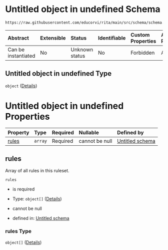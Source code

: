 # Untitled object in undefined Schema

```txt
https://raw.githubusercontent.com/educorvi/rita/main/src/schema/schema.json
```



| Abstract            | Extensible | Status         | Identifiable | Custom Properties | Additional Properties | Access Restrictions | Defined In                                                         |
| :------------------ | :--------- | :------------- | :----------- | :---------------- | :-------------------- | :------------------ | :----------------------------------------------------------------- |
| Can be instantiated | No         | Unknown status | No           | Forbidden         | Allowed               | none                | [schema.json](../../src/schema/schema.json "open original schema") |

## Untitled object in undefined Type

`object` ([Details](schema.md))

# Untitled object in undefined Properties

| Property        | Type    | Required | Nullable       | Defined by                                                                                                                                    |
| :-------------- | :------ | :------- | :------------- | :-------------------------------------------------------------------------------------------------------------------------------------------- |
| [rules](#rules) | `array` | Required | cannot be null | [Untitled schema](schema-properties-rules.md "https://raw.githubusercontent.com/educorvi/rita/main/src/schema/schema.json#/properties/rules") |

## rules

Array of all rules in this ruleset.

`rules`

*   is required

*   Type: `object[]` ([Details](rule.md))

*   cannot be null

*   defined in: [Untitled schema](schema-properties-rules.md "https://raw.githubusercontent.com/educorvi/rita/main/src/schema/schema.json#/properties/rules")

### rules Type

`object[]` ([Details](rule.md))
